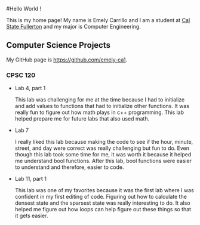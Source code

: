 
#Hello World !

This is my home page! My name is Emely Carrillo and I am a student at [Cal State Fullerton](http://www.fullerton.edu/) and my major is Computer Engineering.

## Computer Science Projects

My GitHub page is https://github.com/emely-ca1.

### CPSC 120

* Lab 4, part 1

    This lab was challenging for me at the time because I had to initialize and add values to functions that had to initialize other functions. It was really fun to figure out how math plays in c++ programming. This lab helped prepare me for future labs that also used math.

* Lab 7

    I really liked this lab because making the code to see if the hour, minute, street, and day were correct was really challenging but fun to do. Even though this lab took some time for me, it was worth it because it helped me understand bool functions. After this lab, bool functions were easier to understand and therefore, easier to code.

* Lab 11, part 1

    This lab was one of my favorites because it was the first lab where I was confident in my first editing of code. Figuring out how to calculate the densest state and the sparsest state was really interesting to do. It also helped me figure out how loops can help figure out these things so that it gets easier.
